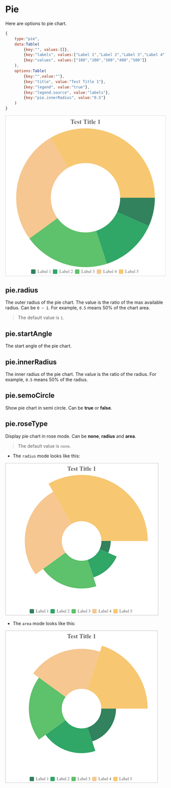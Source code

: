# Pie

Here are options to pie chart.

```javascript
{
    type:"pie",
    data:Table(
        {key:"", values:[]},
        {key:"labels", values:["Label 1","Label 2","Label 3","Label 4","Label 5"]},
        {key:"values", values:["100","200","300","400","500"]}
    ),
    options:Table(
        {key:"",value:""},
        {key:"title", value:"Test Title 1"},
        {key:"legend", value:"true"},
        {key:"legend.source", value:"labels"},
        {key:"pie.innerRadius", value:"0.5"}
    )
}
```
![Sample Pie Chart](images/pie.png)

## pie.radius

The outer radius of the pie chart. The value is the ratio of the max available radius. Can be `0 ~ 1`. For example, `0.5` means 50% of the chart area.

> The default value is `1`.

## pie.startAngle

The start angle of the pie chart.

## pie.innerRadius

The inner radius of the pie chart. The value is the ratio of the radius. For example, `0.5` means 50% of the radius.

## pie.semoCircle

Show pie chart in semi circle. Can be **true** or **false**.

## pie.roseType

Display pie chart in rose mode. Can be **none**, **radius** and **area**.

> The default value is `none`.

* The `radius` mode looks like this:

![Rose Type Radius](images/pie-radius.png)

* The `area` mode looks like this:

![Rose Type Area](images/pie-area.png)